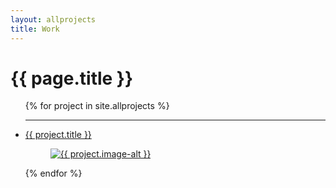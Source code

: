 ```yaml
---
layout: allprojects
title: Work
---
```


<h1>{{ page.title }}</h1>

<ul>
    {% for project in site.allprojects %}
        <hr>
        <li>
            <a href= "{{ project.link }}" title="{{project.title }}"> 
            {{ project.title }}
            <figure>
                <img src="{{ project.image-src }}" alt="{{ project.image-alt }}">
            </figure>
            </a>
        </li>
    {% endfor %}